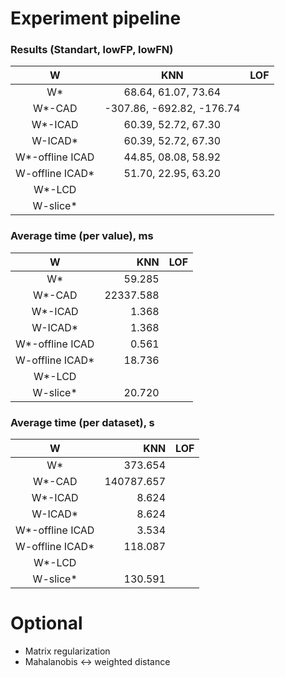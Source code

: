 # Experiment pipeline

### Results (Standart, lowFP, lowFN)

|            W    |           KNN            |       LOF        |
|:---------------:|:------------------------:|:----------------:|
|        W*       |  68.64,   61.07,   73.64 |                  |
|      W*-CAD     |-307.86, -692.82, -176.74 |                  |
|     W*-ICAD     |  60.39,   52.72,   67.30 |                  |
|     W-ICAD*     |  60.39,   52.72,   67.30 |                  |
| W*-offline ICAD |  44.85,   08.08,   58.92 |                  |
| W-offline ICAD* |  51.70,   22.95,   63.20 |                  |
|     W*-LCD      |   |                  |
|     W-slice*    |   |                  |

### Average time (per value), ms

|            W    |          KNN        |       LOF        |
|:---------------:|--------------------:|-----------------:|
|        W*       |       59.285        |                  |
|      W*-CAD     |    22337.588        |                  |
|     W*-ICAD     |        1.368        |                  |
|     W-ICAD*     |        1.368        |                  |
| W*-offline ICAD |        0.561        |                  |
| W-offline ICAD* |       18.736        |                  |
|     W*-LCD      |   |                  |                   |
|     W-slice*    |       20.720        |                  |

### Average time (per dataset), s

|            W    |          KNN        |       LOF        |
|:---------------:|--------------------:|:----------------:|
|        W*       |       373.654       |                  |
|      W*-CAD     |    140787.657       |                  |
|     W*-ICAD     |         8.624       |                  |
|     W-ICAD*     |         8.624       |                  |
| W*-offline ICAD |         3.534       |                  |
| W-offline ICAD* |       118.087       |                  |
|     W*-LCD      |   |                  |
|     W-slice*    |       130.591       |                  |


# Optional

* Matrix regularization
* Mahalanobis <-> weighted distance

